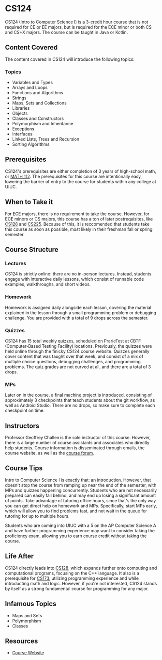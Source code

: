 # CS124

CS124 (Intro to Computer Science I) is a 3-credit hour course that is not required for CE or EE majors, but is required for the ECE minor or both CS and CS+X majors. The course can be taught in Java or Kotlin.

## Content Covered

The content covered in CS124 will introduce the following topics:

### Topics

- Variables and Types
- Arrays and Loops
- Functions and Algorithms
- Strings
- Maps, Sets and Collections
- Libraries
- Objects
- Classes and Constructors
- Polymorphism and Inheritance
- Exceptions
- Interfaces
- Linked Lists, Trees and Recursion
- Sorting Algorithms

## Prerequisites

CS124's prerequisites are either completion of 3 years of high-school math, or [MATH 112](../MATH%20Course%20Offerings/MATH112.md). The prerequisites for this course are intentionally easy, lowering the barrier of entry to the course for students within any college at UIUC.

## When to Take it

For ECE majors, there is no requirement to take the course. However, for ECE minors or CS majors, this course has a ton of later postrequisites, like [CS128](./CS128.md) and [CS225](./CS225.md). Because of this, it is reccomended that students take this course as soon as possible, most likely in their freshman fall or spring semester.

## Course Structure

### Lectures

CS124 is strictly online: there are no in-person lectures. Instead, students engage with interactive daily lessons, which consist of runnable code examples, walkthroughs, and short videos. 

### Homework

Homework is assigned daily alongside each lesson, covering the material explained in the lesson through a small programming problem or debugging challenge. You are provided with a total of 9 drops across the semester.

### Quizzes

CS124 has 15 total weekly quizzes, scheduled on PrarieTest at CBTF (Computer-Based Testing Facility) locations. Previously, the quizzes were held online through the finicky CS124 course website. Quizzes generally cover content that was taught over that week, and consist of a mix of multiple choice questions, debugging challenges, and programming problems. The quiz grades are not curved at all, and there are a total of 3 drops.

### MPs

Later on in the course, a final machine project is introduced, consisting of approximately 3 checkpoints that teach students about the git workflow, as well as Android Studio. There are no drops, so make sure to complete each checkpoint on time.

## Instructors

Professor Geoffrey Challen is the sole instructor of this course. However, there is a large number of course assistants and associates who directly help students. Course information is disseminated through emails, the course website, as well as the [course forum](https://forum.cs124.org/). 

## Course Tips

Intro to Computer Science I is exactly that: an introduction. However, that doesn't stop the course from ramping up near the end of the semester, with MPs and quizzes happening concurrently. Students who are not necessarily prepared can easily fall behind, and may end up losing a significant amount of points. Take advantage of tutoring office hours, since that's the only way you can get direct help on homework and MPs. Specifically, start MPs early, which will allow you to find problems fast, and not wait in the queue for tutoring for up to multiple hours.

Students who are coming into UIUC with a 5 on the AP Computer Science A and have further programming experience may want to consider taking the proficiency exam, allowing you to earn course credit without taking the course.

## Life After

CS124 directly leads into [CS128](./CS128.md), which expands further onto computing and computational programs, focusing on the C++ language. It also is a prerequisite for [CS173](./CS173.md), utilizing programming experience and while introducting math and logic. However, if you're not interested, CS124 stands by itself as a strong fundamental course for programming for any major.

## Infamous Topics

- Maps and Sets
- Polymorphism
- Classes

## Resources

- [Course Website](https://www.cs124.org/)
